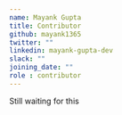 ```yaml
---
name: Mayank Gupta
title: Contributor
github: mayank1365
twitter: ""
linkedin: mayank-gupta-dev
slack: ""
joining_date: ""
role : contributor
---
```


Still waiting for this
